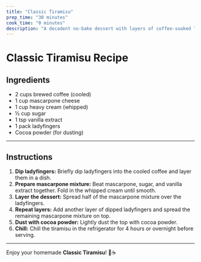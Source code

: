 ```yaml
---
title: "Classic Tiramisu"  
prep_time: "30 minutes"  
cook_time: "0 minutes"  
description: "A decadent no-bake dessert with layers of coffee-soaked ladyfingers and creamy mascarpone."  
---  
```


# Classic Tiramisu Recipe  

## Ingredients  

- 2 cups brewed coffee (cooled)  
- 1 cup mascarpone cheese  
- 1 cup heavy cream (whipped)  
- ½ cup sugar  
- 1 tsp vanilla extract  
- 1 pack ladyfingers  
- Cocoa powder (for dusting)  

---

## Instructions  

1. **Dip ladyfingers:** Briefly dip ladyfingers into the cooled coffee and layer them in a dish.  
2. **Prepare mascarpone mixture:** Beat mascarpone, sugar, and vanilla extract together. Fold in the whipped cream until smooth.  
3. **Layer the dessert:** Spread half of the mascarpone mixture over the ladyfingers.  
4. **Repeat layers:** Add another layer of dipped ladyfingers and spread the remaining mascarpone mixture on top.  
5. **Dust with cocoa powder:** Lightly dust the top with cocoa powder.  
6. **Chill:** Chill the tiramisu in the refrigerator for 4 hours or overnight before serving.  

---

Enjoy your homemade **Classic Tiramisu**! 🍰☕